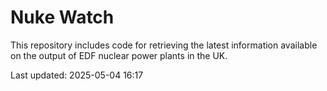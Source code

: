 # Nuke Watch

This repository includes code for retrieving the latest information available on the output of EDF nuclear power plants in the UK.

Last updated: 2025-05-04 16:17